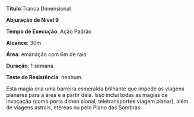 **Titulo**:Tranca Dimensional

**Abjuração de Nível 9**

**Tempo de Execução**: Ação Padrão

**Alcance**: 30m

**Área**: emanação com 6m de raio

**Duração**: 1 semana

**Teste de Resistência**: nenhum.

Esta magia cria uma barreira esmeralda brilhante que impede as viagens planares para a área e a partir dela. Isso inclui todas as magias de invocação (como porta dimen sional, teletransportee viagem planar), além de viagens astrais, etéreas ou pelo Plano das Sombras
